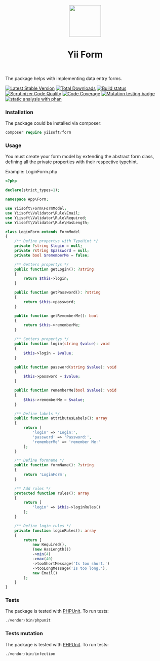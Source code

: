 <p align="center">
    <a href="https://github.com/yiisoft" target="_blank">
        <img src="https://github.com/yiisoft.png" height="100px">
    </a>
    <h1 align="center">Yii Form</h1>
    <br>
</p>

The package helps with implementing data entry forms.

[![Latest Stable Version](https://poser.pugx.org/yiisoft/form/v/stable.png)](https://packagist.org/packages/yiisoft/form)
[![Total Downloads](https://poser.pugx.org/yiisoft/form/downloads.png)](https://packagist.org/packages/yiisoft/form)
[![Build status](https://github.com/yiisoft/form/workflows/build/badge.svg)](https://github.com/yiisoft/form/actions?query=workflow%3Abuild)
[![Scrutinizer Code Quality](https://scrutinizer-ci.com/g/yiisoft/form/badges/quality-score.png?b=master)](https://scrutinizer-ci.com/g/yiisoft/form/?branch=master)
[![Code Coverage](https://scrutinizer-ci.com/g/yiisoft/form/badges/coverage.png?b=master)](https://scrutinizer-ci.com/g/yiisoft/form/?branch=master)
[![Mutation testing badge](https://img.shields.io/endpoint?style=flat&url=https%3A%2F%2Fbadge-api.stryker-mutator.io%2Fgithub.com%2Fyiisoft%2Fform%2Fmaster)](https://dashboard.stryker-mutator.io/reports/github.com/yiisoft/form/master)
[![static analysis with phan](https://github.com/yiisoft/form/workflows/static%20analysis%20with%20phan/badge.svg)](https://github.com/yiisoft/form/actions?query=workflow%3A%22static+analysis+with+phan%22)

### Installation

The package could be installed via composer:

```php
composer require yiisoft/form
```

### Usage

You must create your form model by extending the abstract form class, defining all the private properties with their
respective typehint.

Example: LoginForm.php

```php
<?php

declare(strict_types=1);

namespace App\Form;

use Yiisoft\Form\FormModel;
use Yiisoft\Validator\Rule\Email;
use Yiisoft\Validator\Rule\Required;
use Yiisoft\Validator\Rule\HasLength;

class LoginForm extends FormModel
{
    /** Define propertys with TypeHint */
    private ?string $login = null;
    private ?string $password = null;
    private bool $rememberMe = false;

    /** Getters propertys */
    public function getLogin(): ?string
    {
        return $this->login;
    }

    public function getPassword(): ?string
    {
        return $this->password;
    }

    public function getRememberMe(): bool
    {
        return $this->rememberMe;
    }

    /** Setters propertys */
    public function login(string $value): void
    {
        $this->login = $value;
    }

    public function password(string $value): void
    {
        $this->password = $value;
    }

    public function rememberMe(bool $value): void
    {
        $this->rememberMe = $value;
    }

    /** Define labels */
    public function attributesLabels(): array
    {
        return [
            'login' => 'Login:',
            'password' => 'Password:',
            'rememberMe' => 'remember Me:'
        ];
    }

    /** Define formname */
    public function formName(): ?string
    {
        return 'LoginForm';
    }

    /** Add rules */
    protected function rules(): array
    {
        return [
            'login' => $this->loginRules()
        ];
    }

    /** Define login rules */
    private function loginRules(): array
    {
        return [
            new Required(),
            (new HasLength())
            ->min(4)
            ->max(40)
            ->tooShortMessage('Is too short.')
            ->tooLongMessage('Is too long.'),
            new Email()
        ];
    }
}
```

### Tests

The package is tested with [PHPUnit](https://phpunit.de/). To run tests:

```php
./vendor/bin/phpunit
```

### Tests mutation

The package is tested with [PHPUnit](https://phpunit.de/). To run tests:

```php
./vendor/bin/infection
```
